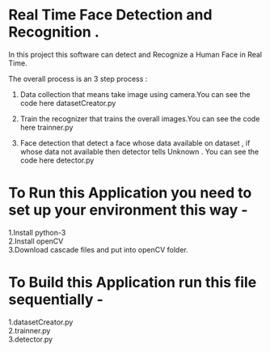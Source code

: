 # Real Time Face Detection and Recognition .
In this project this software can detect and Recognize a Human Face in Real Time. 

The overall process is an 3 step process : 

1. Data collection that means take image using camera.You can see the code here datasetCreator.py  

2. Train the recognizer that trains the overall images.You can see the code here trainner.py

3. Face detection that detect a face whose data available on dataset , if whose data not available then detector tells Unknown . You can see the code here detector.py


# To Run this Application you need to set up your environment this way -

1.Install python-3 \
2.Install openCV \
3.Download cascade files  and put into openCV folder.

# To Build this Application run this file sequentially -

1.datasetCreator.py  \
2.trainner.py \
3.detector.py 

